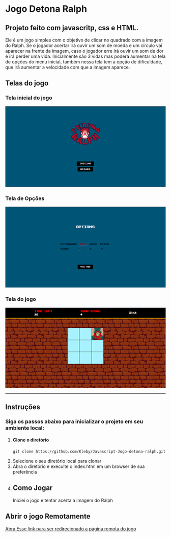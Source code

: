 # Jogo Detona Ralph

## Projeto feito com javascritp, css e HTML.

Ele é um jogo simples com o objetivo de clicar no quadrado com a imagem do Ralph.
Se o jogador acertar irá ouvir um som de moeda e um círculo vai aparecer na frente da imagem,
caso o jogador erre irá ouvir um som de dor e irá perder uma vida. Inicialmente são 3 vidas mas poderá aumentar na tela de opções do menu inicial,
também nessa tela tem a opção de dificuldade, que irá aumentar a velocidade com que a imagem aparece.



## Telas do jogo

### Tela inicial do jogo

![Tela Inicial do jogo.](src/assets/images/tela-pagina_inicial.png)

### Tela de Opções

![Tela Opções do jogo.](src/assets/images/tela-opcoes.png)

### Tela do jogo 

![Tela do jogo.](src/assets/images/tela-jogo.png)

<hr>

## Instruções

### Siga os passos abaixo para inicializar o projeto em seu ambiente local: 

<ol>
  
<li>
  <h4>
    Clone o diretório
  </h4>
  
    git clone https://github.com/Kleby/Javascript-Jogo-detona-ralph.git 
</li>  
<li>
  Selecione o seu diretório local para clonar
</li>
<li>
  Abra o diretório e execulte o index.html em um browser de sua preferência
</li>

<li>
  <h2>Como Jogar</h2>
  Iniciei o jogo e tentar acerta a imagem do Ralph
</li>
</ol>

## Abrir o jogo Remotamente

<a href="#"  target="_blank"> Abra Esse link para ser redirecionado a página remota do jogo </a>

